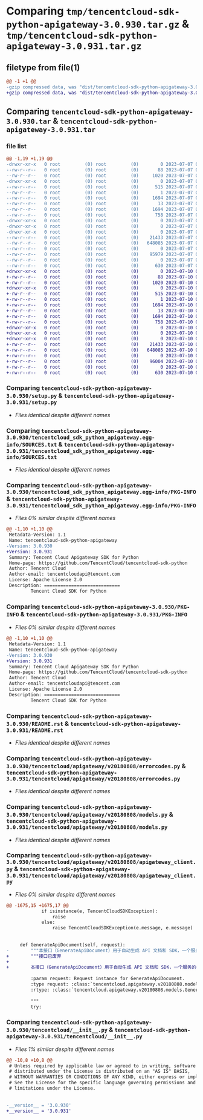 # Comparing `tmp/tencentcloud-sdk-python-apigateway-3.0.930.tar.gz` & `tmp/tencentcloud-sdk-python-apigateway-3.0.931.tar.gz`

## filetype from file(1)

```diff
@@ -1 +1 @@
-gzip compressed data, was "dist/tencentcloud-sdk-python-apigateway-3.0.930.tar", last modified: Fri Jul  7 00:16:02 2023, max compression
+gzip compressed data, was "dist/tencentcloud-sdk-python-apigateway-3.0.931.tar", last modified: Mon Jul 10 00:30:01 2023, max compression
```

## Comparing `tencentcloud-sdk-python-apigateway-3.0.930.tar` & `tencentcloud-sdk-python-apigateway-3.0.931.tar`

### file list

```diff
@@ -1,19 +1,19 @@
-drwxr-xr-x   0 root         (0) root         (0)        0 2023-07-07 00:16:02.000000 tencentcloud-sdk-python-apigateway-3.0.930/
--rw-r--r--   0 root         (0) root         (0)       88 2023-07-07 00:16:02.000000 tencentcloud-sdk-python-apigateway-3.0.930/setup.cfg
--rw-r--r--   0 root         (0) root         (0)     1020 2023-07-07 00:16:02.000000 tencentcloud-sdk-python-apigateway-3.0.930/setup.py
-drwxr-xr-x   0 root         (0) root         (0)        0 2023-07-07 00:16:02.000000 tencentcloud-sdk-python-apigateway-3.0.930/tencentcloud_sdk_python_apigateway.egg-info/
--rw-r--r--   0 root         (0) root         (0)      515 2023-07-07 00:16:02.000000 tencentcloud-sdk-python-apigateway-3.0.930/tencentcloud_sdk_python_apigateway.egg-info/SOURCES.txt
--rw-r--r--   0 root         (0) root         (0)        1 2023-07-07 00:16:02.000000 tencentcloud-sdk-python-apigateway-3.0.930/tencentcloud_sdk_python_apigateway.egg-info/dependency_links.txt
--rw-r--r--   0 root         (0) root         (0)     1694 2023-07-07 00:16:02.000000 tencentcloud-sdk-python-apigateway-3.0.930/tencentcloud_sdk_python_apigateway.egg-info/PKG-INFO
--rw-r--r--   0 root         (0) root         (0)       13 2023-07-07 00:16:02.000000 tencentcloud-sdk-python-apigateway-3.0.930/tencentcloud_sdk_python_apigateway.egg-info/top_level.txt
--rw-r--r--   0 root         (0) root         (0)     1694 2023-07-07 00:16:02.000000 tencentcloud-sdk-python-apigateway-3.0.930/PKG-INFO
--rw-r--r--   0 root         (0) root         (0)      758 2023-07-07 00:16:02.000000 tencentcloud-sdk-python-apigateway-3.0.930/README.rst
-drwxr-xr-x   0 root         (0) root         (0)        0 2023-07-07 00:16:02.000000 tencentcloud-sdk-python-apigateway-3.0.930/tencentcloud/
-drwxr-xr-x   0 root         (0) root         (0)        0 2023-07-07 00:16:02.000000 tencentcloud-sdk-python-apigateway-3.0.930/tencentcloud/apigateway/
-drwxr-xr-x   0 root         (0) root         (0)        0 2023-07-07 00:16:02.000000 tencentcloud-sdk-python-apigateway-3.0.930/tencentcloud/apigateway/v20180808/
--rw-r--r--   0 root         (0) root         (0)    21433 2023-07-07 00:16:02.000000 tencentcloud-sdk-python-apigateway-3.0.930/tencentcloud/apigateway/v20180808/errorcodes.py
--rw-r--r--   0 root         (0) root         (0)   648085 2023-07-07 00:16:02.000000 tencentcloud-sdk-python-apigateway-3.0.930/tencentcloud/apigateway/v20180808/models.py
--rw-r--r--   0 root         (0) root         (0)        0 2023-07-07 00:16:02.000000 tencentcloud-sdk-python-apigateway-3.0.930/tencentcloud/apigateway/v20180808/__init__.py
--rw-r--r--   0 root         (0) root         (0)    95979 2023-07-07 00:16:02.000000 tencentcloud-sdk-python-apigateway-3.0.930/tencentcloud/apigateway/v20180808/apigateway_client.py
--rw-r--r--   0 root         (0) root         (0)        0 2023-07-07 00:16:02.000000 tencentcloud-sdk-python-apigateway-3.0.930/tencentcloud/apigateway/__init__.py
--rw-r--r--   0 root         (0) root         (0)      630 2023-07-07 00:16:02.000000 tencentcloud-sdk-python-apigateway-3.0.930/tencentcloud/__init__.py
+drwxr-xr-x   0 root         (0) root         (0)        0 2023-07-10 00:30:00.000000 tencentcloud-sdk-python-apigateway-3.0.931/
+-rw-r--r--   0 root         (0) root         (0)       88 2023-07-10 00:30:00.000000 tencentcloud-sdk-python-apigateway-3.0.931/setup.cfg
+-rw-r--r--   0 root         (0) root         (0)     1020 2023-07-10 00:30:00.000000 tencentcloud-sdk-python-apigateway-3.0.931/setup.py
+drwxr-xr-x   0 root         (0) root         (0)        0 2023-07-10 00:30:00.000000 tencentcloud-sdk-python-apigateway-3.0.931/tencentcloud_sdk_python_apigateway.egg-info/
+-rw-r--r--   0 root         (0) root         (0)      515 2023-07-10 00:30:00.000000 tencentcloud-sdk-python-apigateway-3.0.931/tencentcloud_sdk_python_apigateway.egg-info/SOURCES.txt
+-rw-r--r--   0 root         (0) root         (0)        1 2023-07-10 00:30:00.000000 tencentcloud-sdk-python-apigateway-3.0.931/tencentcloud_sdk_python_apigateway.egg-info/dependency_links.txt
+-rw-r--r--   0 root         (0) root         (0)     1694 2023-07-10 00:30:00.000000 tencentcloud-sdk-python-apigateway-3.0.931/tencentcloud_sdk_python_apigateway.egg-info/PKG-INFO
+-rw-r--r--   0 root         (0) root         (0)       13 2023-07-10 00:30:00.000000 tencentcloud-sdk-python-apigateway-3.0.931/tencentcloud_sdk_python_apigateway.egg-info/top_level.txt
+-rw-r--r--   0 root         (0) root         (0)     1694 2023-07-10 00:30:00.000000 tencentcloud-sdk-python-apigateway-3.0.931/PKG-INFO
+-rw-r--r--   0 root         (0) root         (0)      758 2023-07-10 00:30:00.000000 tencentcloud-sdk-python-apigateway-3.0.931/README.rst
+drwxr-xr-x   0 root         (0) root         (0)        0 2023-07-10 00:30:00.000000 tencentcloud-sdk-python-apigateway-3.0.931/tencentcloud/
+drwxr-xr-x   0 root         (0) root         (0)        0 2023-07-10 00:30:00.000000 tencentcloud-sdk-python-apigateway-3.0.931/tencentcloud/apigateway/
+drwxr-xr-x   0 root         (0) root         (0)        0 2023-07-10 00:30:00.000000 tencentcloud-sdk-python-apigateway-3.0.931/tencentcloud/apigateway/v20180808/
+-rw-r--r--   0 root         (0) root         (0)    21433 2023-07-10 00:30:00.000000 tencentcloud-sdk-python-apigateway-3.0.931/tencentcloud/apigateway/v20180808/errorcodes.py
+-rw-r--r--   0 root         (0) root         (0)   648085 2023-07-10 00:30:00.000000 tencentcloud-sdk-python-apigateway-3.0.931/tencentcloud/apigateway/v20180808/models.py
+-rw-r--r--   0 root         (0) root         (0)        0 2023-07-10 00:30:00.000000 tencentcloud-sdk-python-apigateway-3.0.931/tencentcloud/apigateway/v20180808/__init__.py
+-rw-r--r--   0 root         (0) root         (0)    96004 2023-07-10 00:30:00.000000 tencentcloud-sdk-python-apigateway-3.0.931/tencentcloud/apigateway/v20180808/apigateway_client.py
+-rw-r--r--   0 root         (0) root         (0)        0 2023-07-10 00:30:00.000000 tencentcloud-sdk-python-apigateway-3.0.931/tencentcloud/apigateway/__init__.py
+-rw-r--r--   0 root         (0) root         (0)      630 2023-07-10 00:30:00.000000 tencentcloud-sdk-python-apigateway-3.0.931/tencentcloud/__init__.py
```

### Comparing `tencentcloud-sdk-python-apigateway-3.0.930/setup.py` & `tencentcloud-sdk-python-apigateway-3.0.931/setup.py`

 * *Files identical despite different names*

### Comparing `tencentcloud-sdk-python-apigateway-3.0.930/tencentcloud_sdk_python_apigateway.egg-info/SOURCES.txt` & `tencentcloud-sdk-python-apigateway-3.0.931/tencentcloud_sdk_python_apigateway.egg-info/SOURCES.txt`

 * *Files identical despite different names*

### Comparing `tencentcloud-sdk-python-apigateway-3.0.930/tencentcloud_sdk_python_apigateway.egg-info/PKG-INFO` & `tencentcloud-sdk-python-apigateway-3.0.931/tencentcloud_sdk_python_apigateway.egg-info/PKG-INFO`

 * *Files 0% similar despite different names*

```diff
@@ -1,10 +1,10 @@
 Metadata-Version: 1.1
 Name: tencentcloud-sdk-python-apigateway
-Version: 3.0.930
+Version: 3.0.931
 Summary: Tencent Cloud Apigateway SDK for Python
 Home-page: https://github.com/TencentCloud/tencentcloud-sdk-python
 Author: Tencent Cloud
 Author-email: tencentcloudapi@tencent.com
 License: Apache License 2.0
 Description: ============================
         Tencent Cloud SDK for Python
```

### Comparing `tencentcloud-sdk-python-apigateway-3.0.930/PKG-INFO` & `tencentcloud-sdk-python-apigateway-3.0.931/PKG-INFO`

 * *Files 0% similar despite different names*

```diff
@@ -1,10 +1,10 @@
 Metadata-Version: 1.1
 Name: tencentcloud-sdk-python-apigateway
-Version: 3.0.930
+Version: 3.0.931
 Summary: Tencent Cloud Apigateway SDK for Python
 Home-page: https://github.com/TencentCloud/tencentcloud-sdk-python
 Author: Tencent Cloud
 Author-email: tencentcloudapi@tencent.com
 License: Apache License 2.0
 Description: ============================
         Tencent Cloud SDK for Python
```

### Comparing `tencentcloud-sdk-python-apigateway-3.0.930/README.rst` & `tencentcloud-sdk-python-apigateway-3.0.931/README.rst`

 * *Files identical despite different names*

### Comparing `tencentcloud-sdk-python-apigateway-3.0.930/tencentcloud/apigateway/v20180808/errorcodes.py` & `tencentcloud-sdk-python-apigateway-3.0.931/tencentcloud/apigateway/v20180808/errorcodes.py`

 * *Files identical despite different names*

### Comparing `tencentcloud-sdk-python-apigateway-3.0.930/tencentcloud/apigateway/v20180808/models.py` & `tencentcloud-sdk-python-apigateway-3.0.931/tencentcloud/apigateway/v20180808/models.py`

 * *Files identical despite different names*

### Comparing `tencentcloud-sdk-python-apigateway-3.0.930/tencentcloud/apigateway/v20180808/apigateway_client.py` & `tencentcloud-sdk-python-apigateway-3.0.931/tencentcloud/apigateway/v20180808/apigateway_client.py`

 * *Files 0% similar despite different names*

```diff
@@ -1675,15 +1675,17 @@
             if isinstance(e, TencentCloudSDKException):
                 raise
             else:
                 raise TencentCloudSDKException(e.message, e.message)
 
 
     def GenerateApiDocument(self, request):
-        """本接口（GenerateApiDocument）用于自动生成 API 文档和 SDK，一个服务的一个环境生成一份文档和 SDK。
+        """接口已废弃
+
+        本接口（GenerateApiDocument）用于自动生成 API 文档和 SDK，一个服务的一个环境生成一份文档和 SDK。
 
         :param request: Request instance for GenerateApiDocument.
         :type request: :class:`tencentcloud.apigateway.v20180808.models.GenerateApiDocumentRequest`
         :rtype: :class:`tencentcloud.apigateway.v20180808.models.GenerateApiDocumentResponse`
 
         """
         try:
```

### Comparing `tencentcloud-sdk-python-apigateway-3.0.930/tencentcloud/__init__.py` & `tencentcloud-sdk-python-apigateway-3.0.931/tencentcloud/__init__.py`

 * *Files 1% similar despite different names*

```diff
@@ -10,8 +10,8 @@
 # Unless required by applicable law or agreed to in writing, software
 # distributed under the License is distributed on an "AS IS" BASIS,
 # WITHOUT WARRANTIES OR CONDITIONS OF ANY KIND, either express or implied.
 # See the License for the specific language governing permissions and
 # limitations under the License.
 
 
-__version__ = '3.0.930'
+__version__ = '3.0.931'
```

